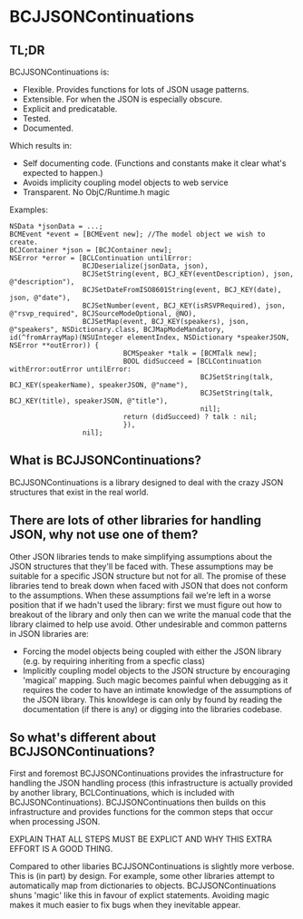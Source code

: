 # BCJJSONContinuations

## TL;DR

BCJJSONContinuations is:
+ Flexible. Provides functions for lots of JSON usage patterns.
+ Extensible. For when the JSON is especially obscure.
+ Explicit and predicatable.
+ Tested.
+ Documented.

Which results in:
+ Self documenting code. (Functions and constants make it clear what's expected to happen.)
+ Avoids implicity coupling model objects to web service
+ Transparent. No ObjC/Runtime.h magic

Examples:

````
NSData *jsonData = ...; 
BCMEvent *event = [BCMEvent new]; //The model object we wish to create.
BCJContainer *json = [BCJContainer new];
NSError *error = [BCLContinuation untilError:
                  BCJDeserialize(jsonData, json),
                  BCJSetString(event, BCJ_KEY(eventDescription), json, @"description"),
                  BCJSetDateFromISO8601String(event, BCJ_KEY(date), json, @"date"),
                  BCJSetNumber(event, BCJ_KEY(isRSVPRequired), json, @"rsvp_required", BCJSourceModeOptional, @NO),
                  BCJSetMap(event, BCJ_KEY(speakers), json, @"speakers", NSDictionary.class, BCJMapModeMandatory, id(^fromArrayMap)(NSUInteger elementIndex, NSDictionary *speakerJSON, NSError **outError)) {
                            BCMSpeaker *talk = [BCMTalk new];
                            BOOL didSucceed = [BCLContinuation withError:outError untilError:
                                               BCJSetString(talk, BCJ_KEY(speakerName), speakerJSON, @"name"),
                                               BCJSetString(talk, BCJ_KEY(title), speakerJSON, @"title"),
                                               nil];
                            return (didSucceed) ? talk : nil;
                            }),
                  nil];

````

## What is BCJJSONContinuations?
BCJJSONContinuations is a library designed to deal with the crazy JSON structures that exist in the real world.

## There are lots of other libraries for handling JSON, why not use one of them?
Other JSON libraries tends to make simplifying assumptions about the JSON structures that they'll be faced with. These
assumptions may be suitable for a specific JSON structure but not for all. The promise of these libraries tend to break 
down when faced with JSON that does not conform to the assumptions. When these assumptions fail we're left in a worse
position that if we hadn't used the library: first we must figure out how to breakout of the library and only then can 
we write the manual code that the library claimed to help use avoid. Other undesirable and common patterns in JSON
libraries are:
- Forcing the model objects being coupled with either the JSON library (e.g. by requiring inheriting from a specfic 
class) 
- Implicitly coupling model objects to the JSON structure by encouraging 'magical' mapping. Such magic becomes painful
when debugging as it requires the coder to have an intimate knowledge of the assumptions of the JSON library. This 
knowldege is can only by found by reading the documentation (if there is any) or digging into the libraries codebase.

## So what's different about BCJJSONContinuations?
First and foremost BCJJSONContinuations provides the infrastructure for handling the JSON handling process (this 
infrastructure is actually provided by another library, BCLContinuations, which is included with BCJJSONContinuations). 
BCJJSONContinuations then builds on this infrastructure and provides functions for the common steps that occur when
processing JSON. 

EXPLAIN THAT ALL STEPS MUST BE EXPLICT AND WHY THIS EXTRA EFFORT IS A GOOD THING.

Compared to other libaries BCJJSONContinuations is slightly more verbose. This is (in part) by design.
For example, some other libraries attempt to automatically map from dictionaries to objects. BCJJSONContinuations shuns
'magic' like this in favour of explict statements. Avoiding magic makes it much easier to fix bugs when they inevitable 
appear.
